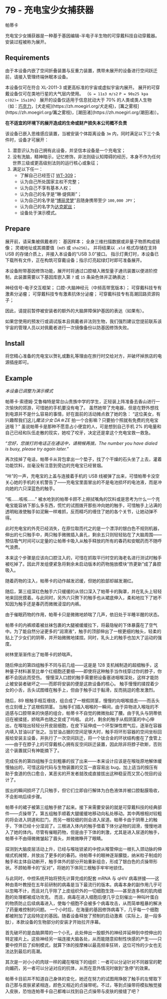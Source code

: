 # 79 - 充电宝少女捕获器
帕蒂卡

充电宝少女捕获器是一种基于基因编辑-半电子半生物的可穿戴科技自动穿戴器。安装过程被称为展开。

## Requirements
由于本设备内嵌了空间折叠装置与反重力装置，携带未展开的设备进行空间跃迁前，请接入管理终端休眠本设备。

本设备仅可在符合 XL-2011-3 或更高标准的宇宙或虚拟宇宙内展开。
展开的可穿戴设备仅可在类地行星的大气层内使用。
    （`G = 11±3 m/s2` `P = 90±25 kpa` `c(O2)= 15±10%`）
展开的设备仅适用于信息扰动大于 70% 的人类或类人生物（如：[巧克力](https://zh.moegirl.org/巧克力(NEKO_WORKs))，[犬走椛](https://zh.moegirl.org/犬走椛)，[篝之雾枝](https://zh.moegirl.org/篝之雾枝)，[潮田渚](https://zh.moegirl.org/潮田渚)）。

**在不适宜的环境下的展开造成的生命或财产损失本公司概不负责**

该设备已嵌入思维感应装置，当被安装个体距离设备 `3m` 内，同时满足以下三个条件时，设备才可展开：
1. 潜意识认为自己拥有此设备，并坚信本设备是一个充电宝；
2. 没有洗脑，精神暗示，记忆修饰，非法则级认知障碍的经历，本身不作为任何世界三级或更高级别法则的运行核心或象征；
3. 满足以下任一：
    - 了解自己已经签订 [WT-309](https://scleox.github.io/Wearable-Technology/#道具集/现代女仆管理系统.html)；
    - 认为自己所处国家主权不完整；
    - 认为自己不享有基本人权；
    - 认为自己的名字是“琳·缇佩斯”；
    - 认为自己的名字是“[博丽灵梦](https://zh.moegirl.org/博丽灵梦)”且随身携带至少 `100,000 JPY`；
    - 认为自己的名字为[达克妮丝](https://zh.moegirl.org/达克妮丝)；
    - 设备处于演示模式。

## Prepare
展开前，请采集被佩戴者的：
基因样本；
全身三维扫描数据或非量子物质构成镜像；
灵魂地址或其摘要值（`md5` 或 `sha256`）。
并将结果以 `.xld` 格式存储在支持 USB 的存储介质上，并接入本设备的“USB 3.0”接口。
指示灯黄灯时，本设备已下载所有文件，正在构筑可穿戴设备；指示灯亮起绿灯时即可准备展开。

本设备附带基因修饰功能，展开时将通过口腔植入微型量子通讯装置以便进阶控制，此装置需要以下基因库嵌入第 `7` 或 `15` 条染色体并正确表达：

神经信号-电子交互框架；
口腔-大脑神经元（中频高带宽版本）；
可穿戴科技专有激素分泌瘤；
可穿戴科技专有激素抗体分泌瘤；
可穿戴科技专有高潮回路资源钩子；

因此，请提前暂停被安装者的额外的大脑屏障保护基因的表达（如果有）。

如果您使用的预发行或调试版本且佩戴者非法则生物，我们强烈建议您提前联系该宇宙的管理人员以对佩戴者进行一次镜像备份以防基因修饰失败。

## Install
将您精心准备的充电宝以贺礼或歉礼等理由在旅行时交给对方，并破坏掉旅店的电源插座即可。

## Example
*本设备已调整为演示模式*

帕蒂卡·索德姆·艾鲁梅特是常台山贵族中学的学生，正轻装上阵准备去香山进行一次愉快的郊游，可惜她的手机要没有电了。
虽然她带了充电器，但是在野外想找到电源并不是什么容易的事情，好在面前的活动摊点救了她的急：
“这位美女，有兴趣帮我们这儿*魔法少女 DA☆ZE* 拍一个合影嘛？只要拍个照就有免费的充电宝送哦？”
虽说帕蒂卡是那种不愿意占小便宜的人，可是想到自己手机 2% 的电量和自己已经和队伍走散的现实，她咬了咬牙，决定还是拿这个充电宝救一救急。

*“您好，您拨打的电话正在通话中，请稍候再拨。The number you have dialed is busy, please try again later.”*

再次挂掉了电话，帕蒂卡从背包拿出一个垫子，找了个干燥的石头坐了上去，灌着功能饮料，丝毫没有注意到旁边的充电宝已经冒烟。

“咔”的一声，充电宝的上盖与连接着手机的 USB 线被弹了出来，可惜帕蒂卡没空关心她的手机的关机警告了——充电宝里面冒出的不是电池损坏的电池液，而是冲向她的六只深蓝色的触手。

“咳……咳咳……”
被水呛到的帕蒂卡顾不上擦拭嘴角的饮料或是思考为什么一个充电宝能容纳下那么多东西，慌忙的试图拨开那些冲向她的触手，可惜触手上沾满的透明粘液使触手如泥鳅一样难抓，反而精巧的缠住了她的各个关节，让她动弹不得。

此时充电宝的外壳已经消失，在原位取而代之的是一个漂浮的银白色不规则机器，伸出的七只触手中，两只触手微微插入鼻孔，剩余五只则轻轻贴在了大脑周围——预估吸气时间可以定量的让帕蒂卡吸入从触手释放的所有的春药和安眠药而不随呼气浪费。

本来这个步骤是应该向口腔注入的，可惜在抓取平行时空的海老名进行测试时触手被吃掉了。因此开发组便紧急将剩余未启动版本的药物施放模块“热更新”成了鼻腔吸入。

随着药物的注入，帕蒂卡的动作越发迟缓，但她的脸部却越发潮红。

随后，第三组深红色触手六只缓缓的从领口深入了帕蒂卡的胸罩，并在乳头上轻轻地来回抚摸着。与此同时，另外六只胯下的触手也从裙底伸入，柔和地拉下了她不知因为触手还是春药而微微浸湿的内裤。

由于催眠药物的作用，帕蒂卡只是微微地娇喘了几声，依旧处于半睡半醒的状态。

帕蒂卡的内裤顺着被丝袜包裹的大腿被缓缓拉下，将最隐秘的下体暴露在了空气中。为了能自然分泌更多的“润滑液”，触手的顶部伸出了一根更细的触头，轻柔的贴上了少女们的阴蒂，并开始微微地揉捏。同时，乳头上的触手也加大了运动的强度。

树林里渐渐传出了帕蒂卡的娇喘声。

随后伸出的第四组触手不同与前几组——这是是 128 支机械制造的超细触手，这种量子材料甚至比单个红细胞还要细——即使将这种触手当作线穿过你的脖子，你都不会因此而受伤。
慢慢深入口腔的触手需要把设备塞进咽喉深处，这样才能防止被安装者破坏之——而即将安装的便是这款设备的核心。
触手慢慢的揉捏着少女的小舌，舌头试图缠在触手上，但由于触手过于黏滑，反而挑逗的愈发激烈。

随后，89 根触手相互缠绕，组合成了一根假阴茎，慢慢的向咽喉插去——而舌头也立刻缠上了这根假阴茎。
当触手们插入咽喉的一瞬间，由于异物进入喉咙的不适感与口腔带来的快感的组合，帕蒂卡不自觉的微微抬起了腰。由于乳头与阴蒂依旧在被揉搓，娇喘声也随之变成了呜咽。
此时，剩余的触手从假阴茎的中心伸出，在喉咙出轻轻分开皮层细胞，在皮下延伸成一个环型弹性燃气后，逐渐在容器内填入甘油以扩张之。当甘油占据的空间足够大时，触手将环形容器的空间坐标回报给安装主设备，并执行了一次空间跃迁，将一个钛合金的环状结构套在了食管上——由于在脖子上的可穿戴核心拥有反空间跃迁装置，因此除非将脖子砍断，否则这个装置就只有神能摘下了。

完成任务的第四组触手立刻粗暴的拔了出来——本来设计应该是在喉咙原地解体缓慢抽出的，可惜这段代码与生物装置的交互一直容易出 bug，加上适当的按压有助于食道的伤口愈合，某恶劣的开发者就改成直接拔出这种稳妥而又赏心悦目的设计了。

拔出的瞬间损坏了几只触手，但它们立即自行解体为白色液体并被口腔黏膜吸收，不会影响后续步骤。

帕蒂卡的裙子被第三组触手掀了起来。接下来需要安装的就是可穿戴科技的经典部件——贞操带了。第五组触手顺着大腿缓缓地移动向私处移动。其中两根相对较粗的将会进入阴道和肛门，而另一根较细的则会进入尿道。帕蒂卡由于阴蒂上的触手，下体已经十分湿润了。三根进入体内的触手借着下体分泌物的润滑，慢慢地进入了她的体内。尽管有催眠药物，但是由于下体的刺激，尤其是进入尿道的触手，帕蒂卡不由得微微皱起了眉头，并微微睁开了眼睛。

探测到大脑皮层活动上升，已经与喉咙锁紧的中控从喉管伸出一根扎入颈动脉的伸缩式机械臂，并放出了更多的的春药。待帕蒂卡的眼神逐渐朦胧，纳米粒子制成的触手和主体自动断开，触手体外的部分开始重新组合，形成了银白色的贞操带形状。不顾帕蒂卡的“反对”，将她的下体同三根触手牢牢地锁住。

与此同时，中控系统开始将预先计算完成的配套 mRNA 与 qHIV 病毒拼接——这种由青叶教授在五年前研制的病毒是当下最流行的版本。病毒本身的副作用几乎可以忽略不计，而且对几乎除了上皮组织外的一切细胞生效——甚至连多核的肌肉细胞的处理都被成功攻克。
而且，病毒在进入细胞后便几乎立刻催出一种叫叶蛋白的物质防止后续病毒进入，使每个细胞不会被多个病毒攻击，从而简单粗暴的解决了药量难控制的问题。
一个小时后，在海量的基因修饰病毒下，几乎每一个细胞都被附加了这段特定的基因。随着设备释放了预制的启动激素（实际上，是一段多肽），本款设备的生物部分的安装才开始拉开序幕。

首先破坏的是血脑屏障的一个小孔，此处伸出一股额外的神经并延伸到中控伸出的特定接片上。这些神经另一端连接大脑各处，从而能随意抑制性快感的产生——只要中控开启了抑制模式，就算下体的按摩棒以最高频率狂转，这位可怜的少女也无法达到最后的高潮。

其次是一对小小的肉球一样的藏在喉咙下的组织：一者可以分泌针对不同器官的靶向媚药，另一者可以分泌对应的抗体，从而在意外情况时做到“急停”的效果。

帕蒂卡目前并不知道自己身体的变化，她还在努力的试图用挣脱了触手的左臂取下自己那与皮肤紧紧相连，颜色又相近的贞操带呢。不过，等到贞操带将模拟触觉接入皮肤，恐怕连帕蒂卡自己都难以找到自己贞操带与皮肤的接缝了吧？
